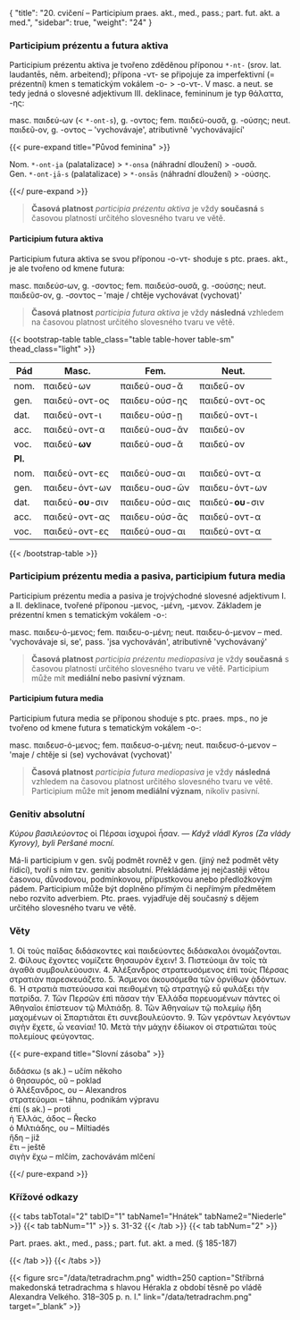 {
"title": "20. cvičení – Participium praes. akt., med., pass.; part. fut. akt. a med.",
    "sidebar": true,
    "weight": "24"
}

### Participium prézentu a futura aktiva

Participium prézentu aktiva je tvořeno zděděnou příponou `*-nt-` (srov. lat. laudantēs, něm. arbeitend); přípona -ντ- se připojuje za imperfektivní (= prézentní) kmen s tematickým vokálem -ο- > -ο-ντ-. V masc. a neut. se tedy jedná o slovesné adjektivum III. deklinace, femininum je typ θάλαττα, -ης:

masc. παιδεύ-ων (< `*-ont-s`), g. -οντος; fem. παιδεύ-ουσᾰ, g. -ούσης; neut. παιδεῦ-ον, g. -οντος – 'vychovávaje', atributivně 'vychovávající'

{{< pure-expand title="Původ feminina" >}}      

Nom. `*-ont-i̯a` (palatalizace) > `*-onsa` (náhradní dloužení) > -ουσᾰ.  
Gen. `*-ont-i̯ā-s` (palatalizace) > `*-onsās` (náhradní dloužení) > -ούσης.

{{</ pure-expand >}}

> **Časová platnost** *participia prézentu aktiva* je vždy **současná** s časovou platností určitého slovesného tvaru ve větě. 

#### Participium futura aktiva

Participium futura aktiva se svou příponou -ο-ντ- shoduje s ptc. praes. akt., je ale tvořeno od kmene futura:

masc. παιδεύσ-ων, g. -σοντος; fem. παιδεύσ-ουσᾰ, g. -σούσης; neut. παιδεῦσ-ον, g. -σοντος – 'maje / chtěje vychovávat (vychovat)'

> **Časová platnost** *participia futura aktiva* je vždy **následná** vzhledem na časovou platnost určitého slovesného tvaru ve větě. 

{{< bootstrap-table table_class="table table-hover table-sm" thead_class="light" >}}

| Pád     | Masc.             | Fem.           | Neut.             |
| ------- | ----------------- | -------------- | ----------------- |
| nom.    | παιδεύ-ων         | παιδεύ-ουσ-ᾰ   | παιδεῦ-ον         |
| gen.    | παιδεύ-οντ-ος     | παιδευ-ούσ-ης  | παιδεύ-οντ-ος     |
| dat.    | παιδεύ-οντ-ι      | παιδευ-ούσ-ῃ   | παιδεύ-οντ-ι      |
| acc.    | παιδεύ-οντ-α      | παιδεύ-ουσ-ᾰν  | παιδεύ-ον         |
| voc.    | παιδεύ-**ων**     | παιδεύ-ουσ-ᾰ   | παιδεύ-ον         |
| **Pl.** |                   |                |                   |
| nom.    | παιδεύ-οντ-ες     | παιδεύ-ουσ-αι  | παιδεύ-οντ-α      |
| gen.    | παιδευ-όντ-ων     | παιδευ-ουσ-ῶν  | παιδευ-όντ-ων     |
| dat.    | παιδεύ-**ου**-σιν | παιδευ-ούσ-αις | παιδεύ-**ου**-σιν |
| acc.    | παιδεύ-οντ-ας     | παιδευ-ούσ-ᾱς  | παιδεύ-οντ-α      |
| voc.    | παιδεύ-οντ-ες     | παιδεύ-ουσ-αι  | παιδεύ-οντ-α      |

{{< /bootstrap-table >}}

### Participium prézentu media a pasiva, participium futura media

Participium prézentu media a pasiva je trojvýchodné slovesné adjektivum I. a II. deklinace, tvořené příponou -μενος, -μένη, -μενον. Základem je prézentní kmen s tematickým vokálem -ο-:

masc. παιδευ-ό-μενος; fem. παιδευ-ο-μένη; neut. παιδευ-ό-μενον – med. 'vychovávaje si, se', pass. 'jsa vychováván', atributivně 'vychovávaný'

> **Časová platnost** *participia prézentu mediopasiva* je vždy **současná** s časovou platností určitého slovesného tvaru ve větě. Participium může mít **mediální nebo pasivní význam**.

#### Participium futura media

Participium futura media se příponou shoduje s ptc. praes. mps., no je tvořeno od kmene futura s tematickým vokálem -ο-:

masc. παιδευσ-ό-μενος; fem. παιδευσ-ο-μένη; neut. παιδευσ-ό-μενον – 'maje / chtěje si (se) vychovávat (vychovat)'

> **Časová platnost** *participia futura mediopasiva* je vždy **následná** vzhledem na časovou platnost určitého slovesného tvaru ve větě. Participium může mít **jenom mediální význam**, nikoliv pasivní.

### Genitiv absolutní

*Κύρου βασιλεύοντος* οἱ Πέρσαι ἰσχυροὶ ἦσαν. — *Když vládl Kyros*
*(Za vlády Kyrovy), byli Peršané mocní.*

Má-li participium v gen. svůj podmět rovněž v gen. (jiný než podmět věty
řídicí), tvoří s ním tzv. genitiv absolutní. Překládáme jej nejčastěji
větou časovou, důvodovou, podmínkovou, přípustkovou anebo předložkovým pádem. Participium může být doplněno přímým či nepřímým předmětem nebo rozvito adverbiem. Ptc. praes. vyjadřuje děj současný s dějem určitého slovesného tvaru ve větě. 

### Věty

1\. Οἱ τοὺς παῖδας διδάσκοντες καὶ παιδεύοντες διδάσκαλοι ὀνομάζονται. 2. Φίλους ἔχοντες νομίζετε θησαυρὸν ἔχειν! 3. Πιστεύοιμι ἂν τοῖς τὰ ἀγαθὰ συμβουλεύουσιν. 4. Ἀλέξανδρος στρατευσόμενος ἐπὶ τοὺς Πέρσας στρατιὰν παρεσκευάζετο. 5. Ἄσμενοι ἀκουσόμεθα τῶν ὀρνίθων ᾀδόντων. 6. Ἡ στρατιὰ πιστεύουσα καὶ πειθομένη τῷ στρατηγῷ εὖ φυλάξει τὴν πατρίδα. 7. Τῶν Περσῶν ἐπὶ πᾶσαν τὴν Ἑλλάδα πορευομένων πάντες οἱ Ἀθηναῖοι ἐπίστευον τῷ Μιλτιάδῃ. 8. Τῶν Ἀθηναίων τῷ πολεμίῳ ἤδη μαχομένων οἱ Σπαρτιᾶται ἔτι συνεβουλεύοντο. 9. Τῶν γερόντων λεγόντων σιγὴν ἔχετε, ὦ νεανίαι! 10. Μετὰ τὴν μάχην
ἐδίωκον οἱ στρατιῶται τοὺς πολεμίους φεύγοντας.

{{< pure-expand title="Slovní zásoba" >}}      

διδάσκω (s ak.) – učím někoho  
ὁ θησαυρός, οῦ – poklad  
ὁ Ἀλέξανδρος, ου – Alexandros  
στρατεύομαι – táhnu, podnikám výpravu  
ἐπί (s ak.) – proti  
ἡ Ἑλλάς, άδος – Řecko   
ὁ Μιλτιάδης, ου – Miltiadés  
ἤδη – již  
ἔτι – ještě  
σιγὴν ἔχω – mlčím, zachovávám mlčení  

{{</ pure-expand >}}

### Křížové odkazy

{{< tabs tabTotal="2" tabID="1" tabName1="Hnátek" tabName2="Niederle" >}}
{{< tab tabNum="1" >}}
s. 31-32
{{< /tab >}}
{{< tab tabNum="2" >}}

Part. praes. akt., med., pass.; part. fut. akt. a med. (§ 185-187) 

{{< /tab >}}
{{< /tabs >}}

{{< figure src="/data/tetradrachm.png" width=250 caption="Stříbrná makedonská tetradrachma s hlavou Hérakla z období těsně po vládě Alexandra Velkého. 318–305 p. n. l." link="/data/tetradrachm.png" target=”_blank” >}}
